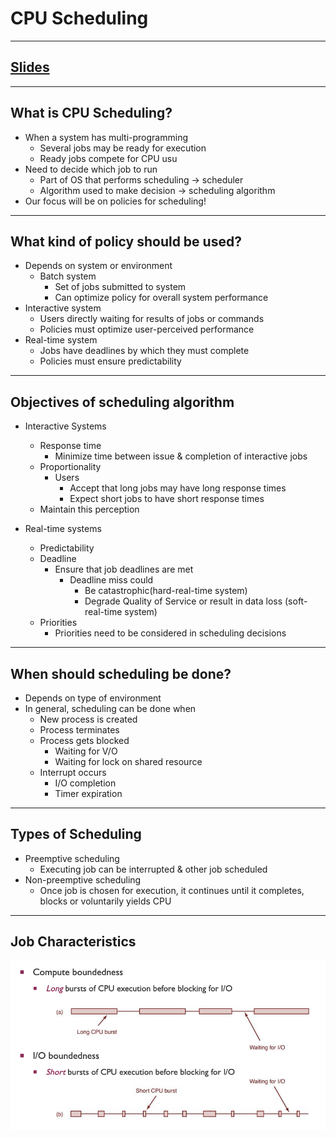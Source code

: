 # CPU Scheduling 
---

## [Slides](https://redhawks-my.sharepoint.com/:p:/g/personal/bowermanjess_seattleu_edu/ESSUP8KsOHRGmUuOEAuXrhMBK4IELe1HQEwwsXW2GaYAGQ?e=FFlFcz)
---

## What is CPU Scheduling?
- When a system has multi-programming
  - Several jobs may be ready for execution
  - Ready jobs compete for CPU usu
- Need to decide which job to run
  - Part of OS that performs scheduling -> scheduler
  - Algorithm used to make decision -> scheduling algorithm
- Our focus will be on policies for scheduling!

---
## What kind of policy should be used?
- Depends on system or environment
  - Batch system
    - Set of jobs submitted to system
    - Can optimize policy for overall system performance
- Interactive system
  - Users directly waiting for results of jobs or commands
  - Policies must optimize user-perceived performance
- Real-time system
  - Jobs have deadlines by which they must complete
  - Policies must ensure predictability

---
## Objectives of scheduling algorithm
- Interactive Systems
  - Response time
    - Minimize time between issue & completion of interactive jobs
  - Proportionality
    - Users
      - Accept that long jobs may have long response times
      - Expect short jobs to have short response times
  - Maintain this perception

- Real-time systems
  - Predictability
  - Deadline
    - Ensure that job deadlines are met
      - Deadline miss could
        - Be catastrophic(hard-real-time system)
        - Degrade Quality of Service or result in data loss (soft-real-time system)
  - Priorities
    - Priorities need to be considered in scheduling decisions

---
## When should scheduling be done?
- Depends on type of environment
- In general, scheduling can be done when
  - New process is created
  - Process terminates
  - Process gets blocked
    - Waiting for V/O
    - Waiting for lock on shared resource
  - Interrupt occurs
    - I/O completion
    - Timer expiration

---
## Types of Scheduling
- Preemptive scheduling
  - Executing job can be interrupted & other job scheduled
- Non-preemptive scheduling
  - Once job is chosen for execution, it continues until it completes, blocks or voluntarily yields CPU

---
## Job Characteristics
![Computing Systems!](images/Scheduling.png)
